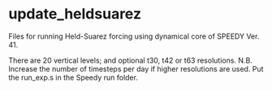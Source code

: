 # update_heldsuarez

Files for running Held-Suarez forcing using dynamical core of SPEEDY Ver. 41.

There are 20 vertical levels; and optional t30, t42 or t63 resolutions. N.B. Increase the number of timesteps per day if higher resolutions are used. Put the run_exp.s in the Speedy run folder.  
